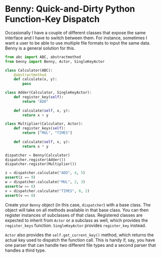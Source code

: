 # Benny: Quick-and-Dirty Python Function-Key Dispatch

Occasionally I have a couple of different classes that expose the same interface and I have to switch between them.  For instance, sometimes I want a user to be able to use multiple file formats to input the same data.  Benny is a general solution for this.

```python
from abc import ABC, abstractmethod
from benny import Benny, Actor, SingleKeyActor

class Calculator(ABC):
    @abstractmethod
    def calculate(x, y):
        pass

class Adder(Calculator, SingleKeyActor):
    def register_key(self):
        return "ADD"
    
    def calculate(self, x, y):
        return x + y

class Multiplier(Calculator, Actor):
    def register_keys(self):
        return ["MUL", "TIMES"]
    
    def calculate(self, x, y):
        return x * y

dispatcher = Benny(Calculator)
dispatcher.register(Adder())
dispatcher.register(Multiplier())

z = dispatcher.calculate("ADD", 4, 5)
assert(z == 9)
w = dispatcher.calculate("MUL", 2, 3)
assert(w == 6)
v = dispatcher.calculate("TIMES", 0, 2)
assert(v == 0)
```

Create your `Benny` object (in this case, `dispatcher`) with a base class.  The object will take on all methods available in that base class.  You can then register instances of subclasses of that class.  Registered classes are expected to inherit from `Actor` or a subclass as well, which provides the `register_keys` function.  `SingleKeyActor` provides `register_key` instead.

`Actor` also provides the `self.get_current_key()` method, which returns the actual key used to dispatch the function call.  This is handy if, say, you have one parser that can handle two different file types and a second parser that handles a third type.

